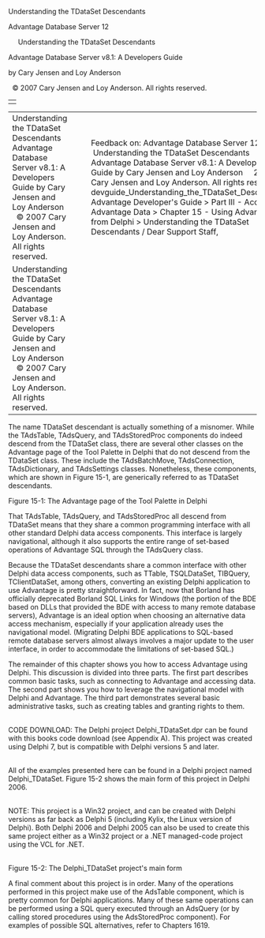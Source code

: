 Understanding the TDataSet Descendants




Advantage Database Server 12  

     Understanding the TDataSet Descendants

Advantage Database Server v8.1: A Developers Guide

by Cary Jensen and Loy Anderson

  © 2007 Cary Jensen and Loy Anderson. All rights reserved.

|  |
| --- |
|  |

|  |  |  |  |  |
| --- | --- | --- | --- | --- |
| Understanding the TDataSet Descendants  Advantage Database Server v8.1: A Developers Guide  by Cary Jensen and Loy Anderson    © 2007 Cary Jensen and Loy Anderson. All rights reserved. |  |  | Feedback on: Advantage Database Server 12 -      Understanding the TDataSet Descendants Advantage Database Server v8.1: A Developers Guide by Cary Jensen and Loy Anderson     2007 Cary Jensen and Loy Anderson. All rights reserved. devguide\_Understanding\_the\_TDataSet\_Descendants Advantage Developer's Guide > Part III - Accessing Advantage Data > Chapter 15 - Using Advantage from Delphi > Understanding the TDataSet Descendants / Dear Support Staff, |  |
| Understanding the TDataSet Descendants  Advantage Database Server v8.1: A Developers Guide  by Cary Jensen and Loy Anderson    © 2007 Cary Jensen and Loy Anderson. All rights reserved. |  |  |  |  |

The name TDataSet descendant is actually something of a misnomer. While the TAdsTable, TAdsQuery, and TAdsStoredProc components do indeed descend from the TDataSet class, there are several other classes on the Advantage page of the Tool Palette in Delphi that do not descend from the TDataSet class. These include the TAdsBatchMove, TAdsConnection, TAdsDictionary, and TAdsSettings classes. Nonetheless, these components, which are shown in Figure 15-1, are generically referred to as TDataSet descendants.

Figure 15-1: The Advantage page of the Tool Palette in Delphi

That TAdsTable, TAdsQuery, and TAdsStoredProc all descend from TDataSet means that they share a common programming interface with all other standard Delphi data access components. This interface is largely navigational, although it also supports the entire range of set-based operations of Advantage SQL through the TAdsQuery class.

Because the TDataSet descendants share a common interface with other Delphi data access components, such as TTable, TSQLDataSet, TIBQuery, TClientDataSet, among others, converting an existing Delphi application to use Advantage is pretty straightforward. In fact, now that Borland has officially deprecated Borland SQL Links for Windows (the portion of the BDE based on DLLs that provided the BDE with access to many remote database servers), Advantage is an ideal option when choosing an alternative data access mechanism, especially if your application already uses the navigational model. (Migrating Delphi BDE applications to SQL-based remote database servers almost always involves a major update to the user interface, in order to accommodate the limitations of set-based SQL.)

The remainder of this chapter shows you how to access Advantage using Delphi. This discussion is divided into three parts. The first part describes common basic tasks, such as connecting to Advantage and accessing data. The second part shows you how to leverage the navigational model with Delphi and Advantage. The third part demonstrates several basic administrative tasks, such as creating tables and granting rights to them.

   
CODE DOWNLOAD: The Delphi project Delphi\_TDataSet.dpr can be found with this books code download (see Appendix A). This project was created using Delphi 7, but is compatible with Delphi versions 5 and later.  
 

All of the examples presented here can be found in a Delphi project named Delphi\_TDataSet. Figure 15-2 shows the main form of this project in Delphi 2006.

   
NOTE: This project is a Win32 project, and can be created with Delphi versions as far back as Delphi 5 (including Kylix, the Linux version of Delphi). Both Delphi 2006 and Delphi 2005 can also be used to create this same project either as a Win32 project or a .NET managed-code project using the VCL for .NET.  
 

Figure 15-2: The Delphi\_TDataSet project's main form

A final comment about this project is in order. Many of the operations performed in this project make use of the AdsTable component, which is pretty common for Delphi applications. Many of these same operations can be performed using a SQL query executed through an AdsQuery (or by calling stored procedures using the AdsStoredProc component). For examples of possible SQL alternatives, refer to Chapters 1619.